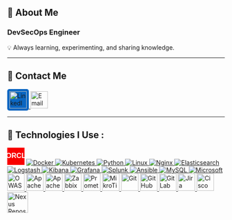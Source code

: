 ## 👋 About Me 
### DevSecOps Engineer
💡 Always learning, experimenting, and sharing knowledge.



--------------------------------





## 📧 Contact Me

<a href="https://www.linkedin.com/in/hamedtaromi/" target="_blank" rel="noreferrer">
  <img src="https://upload.wikimedia.org/wikipedia/commons/8/81/LinkedIn_icon.svg" alt="LinkedIn" width="40" height="40" style="background:#0A66C2; border-radius:5px; padding:5px;"/>
</a>
  <a href="mailto:hamedtaromi8@gmail.com" target="_blank" rel="noreferrer">
    <img src="https://cdn.simpleicons.org/gmail/EA4335" alt="Email" width="40" height="40"/>
  </a>
</p>

-------------------------







## 🔴 Technologies I Use :
<p align="left">
<a href="https://www.oracle.com/" target="_blank" rel="noreferrer" style="display:inline-block; width:40px; height:40px;">
  <svg viewBox="0 0 100 100" width="40" height="40" xmlns="http://www.w3.org/2000/svg" role="img" aria-label="Oracle Logo">
    <rect width="100" height="100" fill="#F80000"/>
    <text x="50%" y="50%" dominant-baseline="middle" text-anchor="middle" fill="white" font-family="Arial, sans-serif" font-weight="bold" font-size="40">ORCL</text>
  </svg>
</a>
  <a href="https://www.docker.com/" target="_blank" rel="noreferrer">
    <img src="https://img.icons8.com/color/48/docker.png" alt="Docker"/>
  </a>
  <a href="https://kubernetes.io/" target="_blank" rel="noreferrer">
    <img src="https://img.icons8.com/color/48/kubernetes.png" alt="Kubernetes"/>
  </a>
  <a href="https://www.python.org/" target="_blank" rel="noreferrer">
    <img src="https://img.icons8.com/color/48/python.png" alt="Python"/>
  </a>
  <a href="https://www.linux.org/" target="_blank" rel="noreferrer">
    <img src="https://img.icons8.com/color/48/linux.png" alt="Linux"/>
  </a>
  <a href="https://www.nginx.com/" target="_blank" rel="noreferrer">
    <img src="https://img.icons8.com/color/48/nginx.png" alt="Nginx"/>
  </a>
  <a href="https://www.elastic.co/elasticsearch/" target="_blank" rel="noreferrer">
    <img src="https://img.icons8.com/color/48/elasticsearch.png" alt="Elasticsearch"/>
  </a>
  <a href="https://www.elastic.co/logstash/" target="_blank" rel="noreferrer">
     <img src="https://img.icons8.com/color/48/logstash.png" alt="Logstash" />
  </a>
  <a href="https://www.elastic.co/kibana/" target="_blank" rel="noreferrer">
    <img src="https://img.icons8.com/color/48/kibana.png" alt="Kibana"/>
  </a>
  <a href="https://grafana.com/" target="_blank" rel="noreferrer">
    <img src="https://img.icons8.com/color/48/grafana.png" alt="Grafana"/>
  </a>
  <a href="https://www.splunk.com/" target="_blank" rel="noreferrer">
    <img src="https://img.icons8.com/color/48/splunk.png" alt="Splunk"/>
  </a>
  <a href="https://www.ansible.com/" target="_blank" rel="noreferrer">
    <img src="https://img.icons8.com/color/48/ansible.png" alt="Ansible"/>
  </a>
  <a href="https://www.mysql.com/" target="_blank" rel="noreferrer">
    <img src="https://img.icons8.com/color/48/mysql.png" alt="MySQL"/>
  </a>
      <a href="https://www.microsoft.com/" target="_blank" rel="noreferrer">
    <img src="https://img.icons8.com/color/48/microsoft.png" alt="Microsoft"/>
  </a>
  <a href="https://owasp.org/" target="_blank" rel="noreferrer">
    <img src="https://cdn.simpleicons.org/owasp/000000" alt="OWASP" width="40" height="40"/>
  </a>
  <a href="https://kafka.apache.org/" target="_blank" rel="noreferrer">
    <img src="https://cdn.simpleicons.org/apachekafka/231F20" alt="Apache Kafka" width="40" height="40"/>
  </a>
  <a href="https://httpd.apache.org/" target="_blank" rel="noreferrer">
    <img src="https://cdn.simpleicons.org/apache/D22128" alt="Apache" width="40" height="40"/>
  </a>
   <a href="https://www.zabbix.com/" target="_blank" rel="noreferrer">
    <img src="https://www.vectorlogo.zone/logos/zabbix/zabbix-icon.svg" alt="Zabbix" width="40" height="40"/>
  </a>
  <a href="https://prometheus.io/" target="_blank" rel="noreferrer">
    <img src="https://cdn.simpleicons.org/prometheus/E6522C" alt="Prometheus" width="40" height="40"/>
  </a>
    </a>
  <a href="https://mikrotik.com/" target="_blank" rel="noreferrer">
    <img src="https://cdn.simpleicons.org/mikrotik/FF0000" alt="MikroTik" width="40" height="40"/>
  </a>
  <a href="https://git-scm.com/" target="_blank" rel="noreferrer">
    <img src="https://cdn.simpleicons.org/git/F05032" alt="Git" width="40" height="40"/>
  </a>
  <a href="https://github.com/" target="_blank" rel="noreferrer">
    <img src="https://cdn.simpleicons.org/github/181717" alt="GitHub" width="40" height="40"/>
  </a>
  <a href="https://about.gitlab.com/" target="_blank" rel="noreferrer">
    <img src="https://cdn.simpleicons.org/gitlab/FC6D26" alt="GitLab" width="40" height="40"/>
  </a>
  <a href="https://www.atlassian.com/software/jira" target="_blank" rel="noreferrer">
    <img src="https://cdn.simpleicons.org/jira/0052CC" alt="Jira" width="40" height="40"/>
  </a>
  <a href="https://www.cisco.com/" target="_blank" rel="noreferrer">
    <img src="https://cdn.simpleicons.org/cisco/1BA0D7" alt="Cisco" width="40" height="40"/>
  </a>
<a href="https://www.sonatype.com/nexus-repository-oss" target="_blank" rel="noreferrer">
  <img src="https://cdn.jsdelivr.net/npm/simple-icons@v9/icons/sonatype.svg" alt="Nexus Repository" width="48" height="48" />
</a>
</p>


